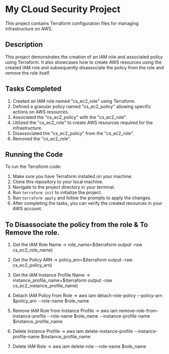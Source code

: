 # My CLoud Security Project

This project contains Terraform configuration files for managing infrastructure on AWS.

## Description
This project demonstrates the creation of an IAM role and associated policy using Terraform. It also showcases how to create AWS resources using the created IAM role and subsequently disassociate the policy from the role and remove the role itself.

## Tasks Completed
1. Created an IAM role named "cs_ec2_role" using Terraform.
2. Defined a granular policy named "cs_ec2_policy" allowing specific actions on AWS resources.
3. Associated the "cs_ec2_policy" with the "cs_ec2_role".
4. Utilized the "cs_ec2_role" to create AWS resources required for the infrastructure.
5. Disassociated the "cs_ec2_policy" from the "cs_ec2_role".
6. Removed the "cs_ec2_role".

## Running the Code
To run the Terraform code:
1. Make sure you have Terraform installed on your machine.
2. Clone this repository to your local machine.
3. Navigate to the project directory in your terminal.
4. Run `terraform init` to initialize the project.
5. Run `terraform apply` and follow the prompts to apply the changes.
6. After completing the tasks, you can verify the created resources in your AWS account.

## To Disassociate the policy from the role & To Remove the role. 
1. Get the IAM Role Name
-> role_name=$(terraform output -raw cs_ec2_role_name)

2. Get the Policy ARN
-> policy_arn=$(terraform output -raw cs_ec2_policy_arn)

3. Get the IAM Instance Profile Name
-> instance_profile_name=$(terraform output -raw cs_ec2_instance_profile_name)

4. Detach IAM Policy from Role
-> aws iam detach-role-policy --policy-arn $policy_arn --role-name $role_name

5. Remove IAM Role from Instance Profile
-> aws iam remove-role-from-instance-profile --role-name $role_name --instance-profile-name $instance_profile_name

6. Delete Instance Profile
-> aws iam delete-instance-profile --instance-profile-name $instance_profile_name

7. Delete IAM Role
-> aws iam delete-role --role-name $role_name
